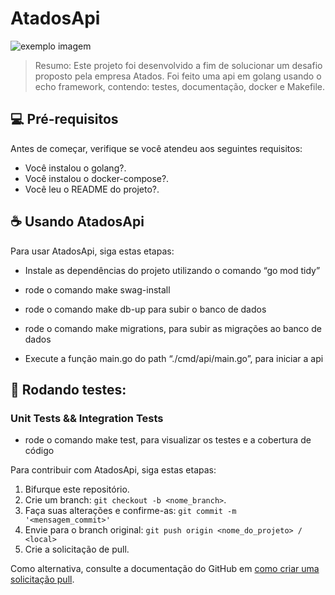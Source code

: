 # AtadosApi

<img src="[https://imgur.com/a/iTkW6kO](https://imgur.com/a/iTkW6kO)" alt="exemplo imagem">

>Resumo:
Este projeto foi desenvolvido a fim de solucionar um desafio proposto pela empresa Atados. Foi feito uma api em golang usando o echo framework, contendo: testes, documentação, docker e Makefile.

## 💻 Pré-requisitos

Antes de começar, verifique se você atendeu aos seguintes requisitos:
<!---Estes são apenas requisitos de exemplo. Adicionar, duplicar ou remover conforme necessário--->
* Você instalou o  golang?.
* Você instalou o docker-compose?.
* Você leu o README do projeto?.

## ☕ Usando AtadosApi

Para usar AtadosApi, siga estas etapas:


- Instale as dependências do projeto utilizando o comando “go mod tidy”

- rode o comando make swag-install

- rode o comando make db-up para subir o banco de dados 

- rode o comando make migrations, para subir as migrações ao banco de dados 

- Execute a função main.go do path “./cmd/api/main.go”, para iniciar a api

## 🔧 Rodando testes:

### Unit Tests && Integration Tests

- rode o comando make test, para visualizar os testes e a cobertura de código

Para contribuir com AtadosApi, siga estas etapas:

1. Bifurque este repositório.
2. Crie um branch: `git checkout -b <nome_branch>`.
3. Faça suas alterações e confirme-as: `git commit -m '<mensagem_commit>'`
4. Envie para o branch original: `git push origin <nome_do_projeto> / <local>`
5. Crie a solicitação de pull.

Como alternativa, consulte a documentação do GitHub em [como criar uma solicitação pull](https://help.github.com/en/github/collaborating-with-issues-and-pull-requests/creating-a-pull-request).
